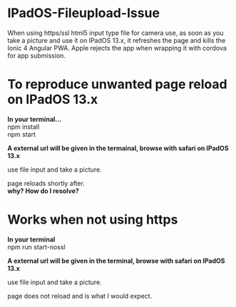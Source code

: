 # IPadOS-Fileupload-Issue
When using https/ssl html5 input type file for camera use, as soon as you take a picture and use it on IPadOS 13.x, it refreshes the page and kills the Ionic 4 Angular PWA.  Apple rejects the app when wrapping it with cordova for app submission.

# To reproduce unwanted page reload on IPadOS 13.x
**In your terminal...**  
npm install  
npm start  

**A external url will be given in the termainal, browse with safari on IPadOS 13.x**  

use file input and take a picture.

page reloads shortly after.  
**why? How do I resolve?**

# Works when not using https
**In your terminal**  
npm run start-nossl  

**A external url will be given in the terminal, browse with safari on IPadOS 13.x**    

use file input and take a picture.  

page does not reload and is what I would expect.


